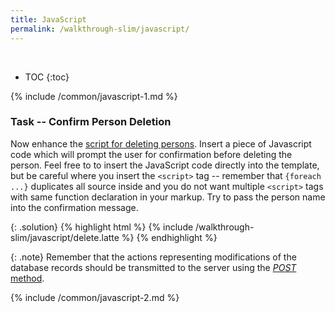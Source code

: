 ```yaml
---
title: JavaScript
permalink: /walkthrough-slim/javascript/
---
```


<div class='common-part-info' title='This part is common to all walkthroughs'>&nbsp;</div>

* TOC
{:toc}

{% include /common/javascript-1.md %}

### Task -- Confirm Person Deletion
Now enhance the [script for deleting persons](/walkthrough-slim/backend-delete/). Insert a piece of
Javascript code which will prompt the user for confirmation before deleting the person.
Feel free to to insert the JavaScript code directly into the template, but be careful
where you insert the `<script>` tag -- remember that `{foreach ...}` duplicates all source inside
and you do not want multiple `<script>` tags with same function declaration in your markup.
Try to pass the person name into the confirmation message.

{: .solution}
{% highlight html %}
{% include /walkthrough-slim/javascript/delete.latte %}
{% endhighlight %}

{: .note}
Remember that the actions representing modifications of the database records should be transmitted to
the server using the [*POST* method](/articles/http/).

{% include /common/javascript-2.md %}